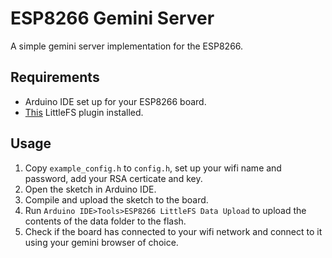 # ESP8266 Gemini Server

A simple gemini server implementation for the ESP8266.

## Requirements
* Arduino IDE set up for your ESP8266 board.
* [This](https://github.com/earlephilhower/arduino-esp8266littlefs-plugin) LittleFS plugin installed.

## Usage
1. Copy ```example_config.h``` to ```config.h```, set up your wifi name and password, add your RSA certicate and key.
2. Open the sketch in Arduino IDE.
3. Compile and upload the sketch to the board.
4. Run ```Arduino IDE>Tools>ESP8266 LittleFS Data Upload``` to upload the contents of the data folder to the flash.
5. Check if the board has connected to your wifi network and connect to it using your gemini browser of choice.
